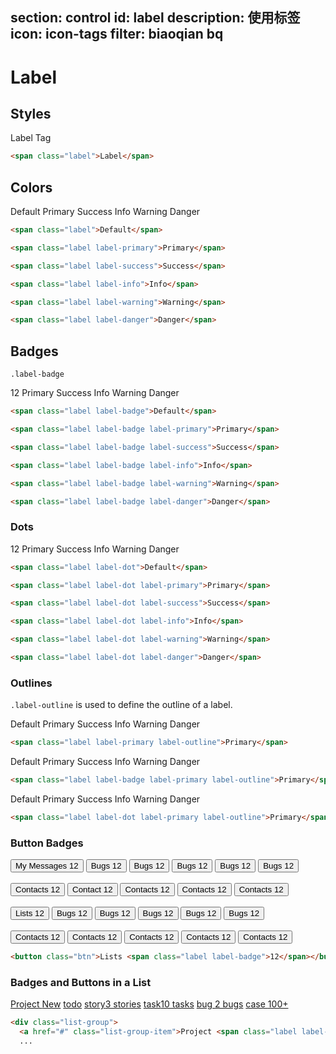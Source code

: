 ﻿section: control
id: label
description: 使用标签
icon: icon-tags
filter: biaoqian bq
---

# Label 

## Styles

<div class="example">
  <span class="label">Label</span>
  <span class="label label-primary">Tag</span>
</div>

```html
<span class="label">Label</span>
```

## Colors

<div class="example">
  <span class="label">Default</span>
  <span class="label label-primary">Primary</span>
  <span class="label label-success">Success</span>
  <span class="label label-info">Info</span>
  <span class="label label-warning">Warning</span>
  <span class="label label-danger">Danger</span>
</div>

```html
<span class="label">Default</span>
```

```html
<span class="label label-primary">Primary</span>
```

```html
<span class="label label-success">Success</span>
```

```html
<span class="label label-info">Info</span>
```

```html
<span class="label label-warning">Warning</span>
```

```html
<span class="label label-danger">Danger</span>
```

## Badges

`.label-badge`

<div class="example">
  <span class="label label-badge">12</span> <span class="label label-badge label-primary">Primary</span> <span class="label label-badge label-success">Success</span> <span class="label label-badge label-info">Info</span> <span class="label label-badge label-warning">Warning</span> <span class="label label-badge label-danger">Danger</span>
</div>

```html
<span class="label label-badge">Default</span>
```

```html
<span class="label label-badge label-primary">Primary</span>
```

```html
<span class="label label-badge label-success">Success</span>
```

```html
<span class="label label-badge label-info">Info</span>
```

```html
<span class="label label-badge label-warning">Warning</span>
```

```html
<span class="label label-badge label-danger">Danger</span>
```

### Dots

<div class="example">
  <span class="label label-dot">12</span> <span class="label label-dot label-info">Primary</span> <span class="label label-dot label-info">Success</span> <span class="label label-dot label-info">Info</span> <span class="label label-dot label-warning">Warning</span> <span class="label label-dot label-danger">Danger</span>
</div>

```html
<span class="label label-dot">Default</span>
```

```html
<span class="label label-dot label-primary">Primary</span>
```

```html
<span class="label label-dot label-success">Success</span>
```

```html
<span class="label label-dot label-info">Info</span>
```

```html
<span class="label label-dot label-warning">Warning</span>
```

```html
<span class="label label-dot label-danger">Danger</span>
```

### Outlines

`.label-outline` is used to define the outline of a label.

<div class="example">
  <span class="label label-outline">Default</span>
  <span class="label label-primary label-outline">Primary</span>
  <span class="label label-success label-outline">Success</span>
  <span class="label label-info label-outline">Info</span>
  <span class="label label-warning label-outline">Warning</span>
  <span class="label label-danger label-outline">Danger</span>
</div>

```html
<span class="label label-primary label-outline">Primary</span>
```

<div class="example">
  <span class="label label-badge label-outline">Default</span>
  <span class="label label-badge label-primary label-outline">Primary</span>
  <span class="label label-badge label-success label-outline">Success</span>
  <span class="label label-badge label-info label-outline">Info</span>
  <span class="label label-badge label-warning label-outline">Warning</span>
  <span class="label label-badge label-danger label-outline">Danger</span>
</div>

```html
<span class="label label-badge label-primary label-outline">Primary</span>
```

<div class="example">
  <span class="label label-dot label-outline">Default</span>
  <span class="label label-dot label-primary label-outline">Primary</span>
  <span class="label label-dot label-success label-outline">Success</span>
  <span class="label label-dot label-info label-outline">Info</span>
  <span class="label label-dot label-warning label-outline">Warning</span>
  <span class="label label-dot label-danger label-outline">Danger</span>
</div>

```html
<span class="label label-dot label-primary label-outline">Primary</span>
```

### Button Badges

<div class="example">
  <button class="btn">My Messages <span class="label label-badge">12</span></button>
  <button class="btn">Bugs <span class="label label-badge label-primary">12</span></button> <button class="btn">Bugs
  <span class="label label-badge label-success">12</span></button>
  <button class="btn">Bugs <span class="label label-badge label-info">12</span></button> <button class="btn">Bugs
  <span class="label label-badge label-warning">12</span></button>
  <button class="btn">Bugs <span class="label label-badge label-danger">12</span></button>
  <br>
  <br>
  <button class="btn btn-primary">Contacts <span class="label label-badge">12</span></button> <button class="btn btn-success">Contact
  <span class="label label-badge">12</span></button> <button class="btn btn-info">Contacts <span class="label label-badge">12</span></button>
  <button class="btn btn-warning">Contacts <span class="label label-badge">12</span></button> <button class="btn btn-danger">Contacts
  <span class="label label-badge">12</span></button>
  <br>
  <br>
  <button class="btn">Lists <span class="label label-dot">12</span></button>
  <button class="btn">Bugs <span class="label label-dot label-primary">12</span></button> <button class="btn">Bugs
  <span class="label label-dot label-success">12</span></button> <button class="btn">Bugs <span class="label label-dot label-info">12</span></button>
  <button class="btn">Bugs <span class="label label-dot label-warning">12</span></button> <button class="btn">Bugs
  <span class="label label-dot label-danger">12</span></button>
  <br>
  <br>
  <button class="btn btn-primary">Contacts <span class="label label-dot">12</span></button> <button class="btn btn-success">Contacts
  <span class="label label-dot">12</span></button> <button class="btn btn-info">Contacts <span class="label label-dot">12</span></button>
  <button class="btn btn-warning">Contacts <span class="label label-dot">12</span></button> <button class="btn btn-danger">Contacts
  <span class="label label-dot">12</span></button>
</div>

```html
<button class="btn">Lists <span class="label label-badge">12</span></button>
```

### Badges and Buttons in a List

<div class="example">
  <div class="list-group">
    <a href="#" class="list-group-item">Project <span class="label label-success">New</span></a>
    <a href="#" class="list-group-item">todo</a>
    <a href="#" class="list-group-item">story<span class="label label-badge label-primary">3 stories</span></a>
    <a href="#" class="list-group-item">task<span class="label label-info label-badge pull-right">10 tasks</span></a>
    <a href="#" class="list-group-item">bug <span class="label label-badge label-warning">2 bugs</span></a>
    <a href="#" class="list-group-item">case <span class="label label-badge label-danger pull-right">100+</span></a>
  </div>
</div>

```html
<div class="list-group">
  <a href="#" class="list-group-item">Project <span class="label label-success">New</span></a>
  ...
```
